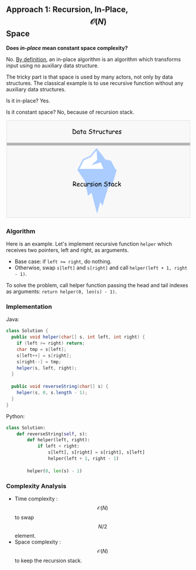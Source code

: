 ## Approach 1: Recursion, In-Place, $$\mathcal{O}(N)$$ Space

**Does *in-place* mean constant space complexity?**

No. [By definition](https://en.wikipedia.org/wiki/In-place_algorithm), an in-place algorithm is an algorithm which transforms input using no auxiliary data structure.

The tricky part is that space is used by many actors, not only by data structures. The classical example is to use recursive function without any auxiliary data structures.

Is it in-place? Yes.

Is it constant space? No, because of recursion stack.

![Recursion Stack](./images/stack2.png)

### Algorithm

Here is an example. Let's implement recursive function `helper` which receives two pointers, left and right, as arguments.

* Base case: if `left >= right`, do nothing.
* Otherwise, swap `s[left]` and `s[right]` and call `helper(left + 1, right - 1)`.

To solve the problem, call helper function passing the head and tail indexes as arguments: `return helper(0, len(s) - 1)`.

### Implementation

Java: 
```Java
class Solution {
  public void helper(char[] s, int left, int right) {
    if (left >= right) return;
    char tmp = s[left];
    s[left++] = s[right];
    s[right--] = tmp;
    helper(s, left, right);
  }

  public void reverseString(char[] s) {
    helper(s, 0, s.length - 1);
  }
}
```

Python:
```Python
class Solution:
    def reverseString(self, s):
        def helper(left, right):
            if left < right:
                s[left], s[right] = s[right], s[left]
                helper(left + 1, right - 1)

        helper(0, len(s) - 1)
```

### Complexity Analysis

* Time complexity : $$\mathcal{O}(N)$$ to swap $$N/2$$ element.
* Space complexity : $$\mathcal{O}(N)$$ to keep the recursion stack.

